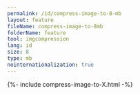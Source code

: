 ```yaml
---
permalink: /id/compress-image-to-8-mb
layout: feature
fileName: compress-image-to-8mb
folderName: feature
tool: imgcompression
lang: id
size: 8
type: mb
nointernationalization: true
---
```

{%- include compress-image-to-X.html -%}       
